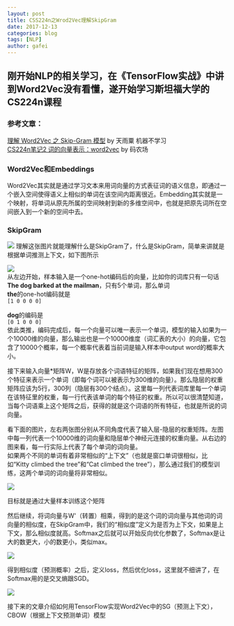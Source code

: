 ```yaml
---
layout: post
title: CSS224n之Wrod2Vec理解SkipGram
date: 2017-12-13
categories: blog
tags: [NLP]
author: gafei
---
```


## 刚开始NLP的相关学习，在《TensorFlow实战》中讲到Word2Vec没有看懂，遂开始学习斯坦福大学的CS224n课程

### 参考文章：  
[理解 Word2Vec 之 Skip-Gram 模型](https://zhuanlan.zhihu.com/p/27234078) by 天雨粟 机器不学习  
[CS224n笔记2 词的向量表示：word2vec](http://www.hankcs.com/nlp/word-vector-representations-word2vec.html) by 码农场  

### Word2Vec和Embeddings
Word2Vec其实就是通过学习文本来用词向量的方式表征词的语义信息，即通过一个嵌入空间使得语义上相似的单词在该空间内距离很近。Embedding其实就是一个映射，将单词从原先所属的空间映射到新的多维空间中，也就是把原先词所在空间嵌入到一个新的空间中去。

### SkipGram
![](http://wx1.sinaimg.cn/large/006Fmjmcly1fgco3v2ca7j30pq0j7drt.jpg)
理解这张图片就能理解什么是SkipGram了，什么是SkipGram，简单来讲就是根据单词推测上下文，如下图所示  

![](http://wx4.sinaimg.cn/large/006Fmjmcly1fgcmzglo19j31ay0n41kx.jpg)  
从左边开始，样本输入是一个one-hot编码后的向量，比如你的词库只有一句话**The dog barked at the mailman**，只有5个单词，那么单词  
**the**的one-hot编码就是  
`[1 0 0 0 0]`  

**dog**的编码是  
`[0 1 0 0 0]`  
依此类推，编码完成后，每一个向量可以唯一表示一个单词，模型的输入如果为一个10000维的向量，那么输出也是一个10000维度（词汇表的大小）的向量，它包含了10000个概率，每一个概率代表着当前词是输入样本中output word的概率大小。  

接下来输入向量*矩阵W，W是存放各个词语特征的矩阵，如果我们现在想用300个特征来表示一个单词（即每个词可以被表示为300维的向量）。那么隐层的权重矩阵应该为5行，300列（隐层有300个结点）。这里每一列代表词库里每一个单词在该特征里的权重，每一行代表该单词的每个特征的权重。所以可以很清楚知道，当每个词语乘上这个矩阵之后，获得的就是这个词语的所有特征，也就是所说的词向量。  

看下面的图片，左右两张图分别从不同角度代表了输入层-隐层的权重矩阵。左图中每一列代表一个10000维的词向量和隐层单个神经元连接的权重向量。从右边的图来看，每一行实际上代表了每个单词的词向量。  
如果两个不同的单词有着非常相似的“上下文”（也就是窗口单词很相似，比如“Kitty climbed the tree”和“Cat climbed the tree”），那么通过我们的模型训练，这两个单词的词向量将非常相似。  

![](https://pic1.zhimg.com/50/v2-c538566f7d627ce7ca40589f15ca8284_hd.jpg)

目标就是通过大量样本训练这个矩阵  

然后继续，将词向量与W'（转置）相乘，得到的是这个词的词向量与其他词的词向量的相似度，在SkipGram中，我们的“相似度”定义为是否为上下文，如果是上下文，那么相似度就高。Softmax之后就可以开始反向优化参数了，Softmax是让大的数更大，小的数更小，类似max。

![](http://wx1.sinaimg.cn/large/006Fmjmcly1fgcnqqwb02j314m0qwwpv.jpg)  

得到相似度（预测概率）之后，定义loss，然后优化loss，这里就不细讲了，在Softmax用的是交叉熵跟SGD。  

![](http://wx1.sinaimg.cn/large/006Fmjmcly1fgcn9ndo8dj316s092jwj.jpg)  

接下来的文章介绍如何用TensorFlow实现Word2Vec中的SG（预测上下文），CBOW（根据上下文预测单词）模型